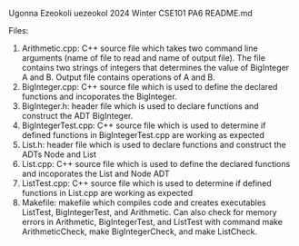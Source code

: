 Ugonna Ezeokoli 
uezeokol
2024 Winter CSE101 PA6 
README.md

Files:

1. Arithmetic.cpp:
    C++ source file which takes two command line arguments (name of file to read and name of output file). The file contains two strings of integers that determines the value of BigInteger A and B. Output file contains operations of A and B.
2. BigInteger.cpp: 
    C++ source file which is used to define the declared functions and incoporates the BigInteger.
3. BigInteger.h: 
    header file which is used to declare functions and construct the ADT BigInteger.
4. BigIntegerTest.cpp:
    C++ source file which is used to determine if defined functions in BigIntegerTest.cpp are working as expected 
5. List.h:
    header file which is used to declare functions and construct the ADTs Node and List
6. List.cpp:
    C++ source file which is used to define the declared functions and incoporates the List and Node ADT
7. ListTest.cpp: 
    C++ source file which is used to determine if defined functions in List.cpp are working as expected 
8. Makefile:
    makefile which compiles code and creates executables ListTest, BigIntegerTest, and Arithmetic. Can also check for memory errors in Arithmetic, BigIntegerTest, and ListTest with command make ArithmeticCheck, make BigIntegerCheck, and make ListCheck. 